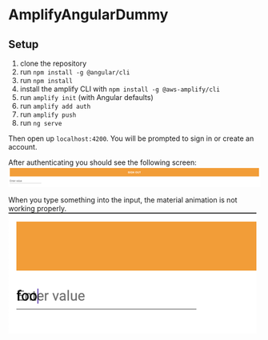 # AmplifyAngularDummy

## Setup

1. clone the repository
2. run `npm install -g @angular/cli`
2. run `npm install`
3. install the amplify CLI with `npm install -g @aws-amplify/cli`
4. run `amplify init` (with Angular defaults)
5. run `amplify add auth`
5. run `amplify push`
6. run `ng serve`

Then open up `localhost:4200`. You will be prompted to sign in or create an account. 

After authenticating you should see the following screen:
![Full screen](docs/full-screen.png)

When you type something into the input, the material animation is not working properly.
![Overlap](docs/overlap.png)
